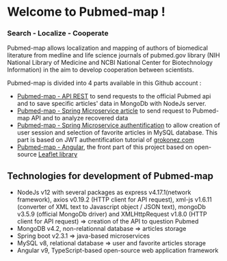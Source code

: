 # Welcome to Pubmed-map !
 ### Search - Localize - Cooperate

Pubmed-map allows localization and mapping of authors of biomedical literature from medline and life science journals of pubmed.gov library (NIH National Library of Medicine and NCBI National Center for Biotechnology Information) in the aim to develop cooperation between scientists. 
 
Pubmed-map is divided into 4 parts available in this Github account :
   
   - [Pubmed-map - API REST]([https://github.com/MichaelCholay/Pubmed-map-Node](https://github.com/MichaelCholay/Pubmed-map-Node)) to send requests to the official Pubmed api and to save specific articles' data in MongoDb with NodeJs server.
   - [Pubmed-map - Spring Microservice article]([https://github.com/MichaelCholay/Pubmed-map-spring-articles](https://github.com/MichaelCholay/Pubmed-map-spring-articles)) to send request to Pubmed-map API and to analyze recovered data
   - [Pubmed-map - Spring Microservice authentification]([https://github.com/MichaelCholay/Pubmed-map-spring-jwt](https://github.com/MichaelCholay/Pubmed-map-spring-jwt)) to allow creation of user session and selection of favorite articles in MySQL database. This part is based on JWT authentification tutorial of [grokonez.com](http://www.grokonez.com)
   - [Pubmed-map - Angular]([https://github.com/MichaelCholay/Pubmed-map-Front](https://github.com/MichaelCholay/Pubmed-map-Front)), the front part of this project based on open-source [Leaflet library]([https://www.leafletjs.com](https://www.leafletjs.com))
   
   
   ## Technologies for development of Pubmed-map
   
   - NodeJs v12 with several packages as express v4.17.1(network framework), axios v0.19.2 (HTTP client for API request), xml-js v1.6.11 (converter of XML text to Javascript object / JSON text), mongoDb v3.5.9 (official MongoDb driver) and XMLHttpRequest v1.8.0 (HTTP client for API request) ⇒ creation of the API to question Pubmed
   - MongoDB v4.2, non-relationnal database ⇒ articles storage
   - Spring boot v2.3.1 ⇒ java-based microservices
   - MySQL v8, relational database ⇒ user and favorite articles storage
   - Angular v9, TypeScript-based open-source web application framework
